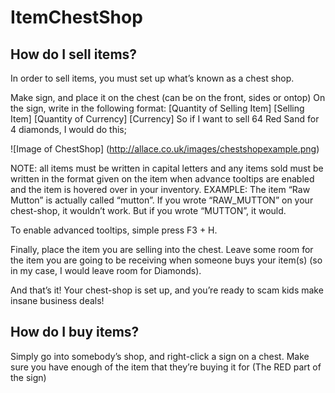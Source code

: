 # ItemChestShop

## How do I sell items?

In order to sell items, you must set up what’s known as a chest shop.

Make sign, and place it on the chest (can be on the front, sides or ontop)
On the sign, write in the following format:
[Quantity of Selling Item]
[Selling Item]
[Quantity of Currency]
[Currency]
So if I want to sell 64 Red Sand for 4 diamonds, I would do this;

![Image of ChestShop]
(http://allace.co.uk/images/chestshopexample.png)

NOTE: all items must be written in capital letters and any items sold must be written in the format given on the item when advance tooltips are enabled and the item is hovered over in your inventory.
EXAMPLE:
The item “Raw Mutton” is actually called “mutton”. If you wrote “RAW_MUTTON” on your chest-shop, it wouldn’t work. But if you wrote “MUTTON”, it would.

To enable advanced tooltips, simple press F3 + H.

Finally, place the item you are selling into the chest. Leave some room for the item you are going to be receiving when someone buys your item(s) (so in my case, I would leave room for Diamonds).

And that’s it! Your chest-shop is set up, and you’re ready to scam kids make insane business deals!

## How do I buy items?
Simply go into somebody’s shop, and right-click a sign on a chest. Make sure you have enough of the item that they’re buying it for (The RED part of the sign)


